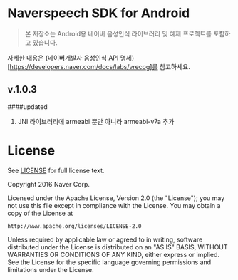 # **Naverspeech SDK for Android**

> 본 저장소는 Android용 네이버 음성인식 라이브러리 및 예제 프로젝트를 포함하고 있습니다.

자세한 내용은 (네이버개발자 음성인식 API 명세)[https://developers.naver.com/docs/labs/vrecog]를 참고하세요.


v.1.0.3
-------------
####updated
1. JNI 라이브러리에 armeabi 뿐만 아니라 armeabi-v7a 추가

License
==

See [LICENSE](LICENSE) for full license text.

Copyright 2016 Naver Corp.

Licensed under the Apache License, Version 2.0 (the "License");
you may not use this file except in compliance with the License.
You may obtain a copy of the License at

    http://www.apache.org/licenses/LICENSE-2.0

Unless required by applicable law or agreed to in writing, software
distributed under the License is distributed on an "AS IS" BASIS,
WITHOUT WARRANTIES OR CONDITIONS OF ANY KIND, either express or implied.
See the License for the specific language governing permissions and
limitations under the License.
